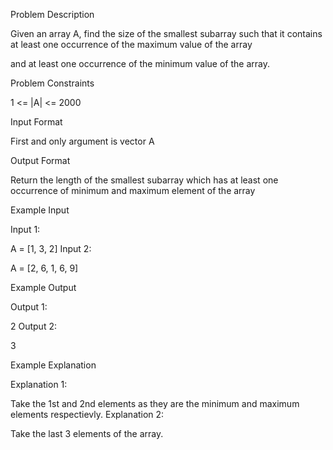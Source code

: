 Problem Description

Given an array A, find the size of the smallest subarray such that it contains at least one occurrence of the maximum value of the array

and at least one occurrence of the minimum value of the array.



Problem Constraints

1 <= |A| <= 2000



Input Format

First and only argument is vector A



Output Format

Return the length of the smallest subarray which has at least one occurrence of minimum and maximum element of the array



Example Input

Input 1:

A = [1, 3, 2]
Input 2:

A = [2, 6, 1, 6, 9]


Example Output

Output 1:

 2
Output 2:

 3


Example Explanation

Explanation 1:

 Take the 1st and 2nd elements as they are the minimum and maximum elements respectievly.
Explanation 2:

 Take the last 3 elements of the array.